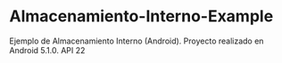 # Almacenamiento-Interno-Example
Ejemplo de Almacenamiento Interno (Android). Proyecto realizado en Android 5.1.0. API 22
